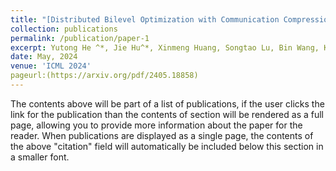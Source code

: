 ```yaml
---
title: "[Distributed Bilevel Optimization with Communication Compression]"
collection: publications
permalink: /publication/paper-1
excerpt: Yutong He ^*, Jie Hu^*, Xinmeng Huang, Songtao Lu, Bin Wang, Kun Yuan
date: May, 2024
venue: 'ICML 2024'
pageurl:(https://arxiv.org/pdf/2405.18858)
---
```


The contents above will be part of a list of publications, if the user clicks the link for the publication than the contents of section will be rendered as a full page, allowing you to provide more information about the paper for the reader. When publications are displayed as a single page, the contents of the above "citation" field will automatically be included below this section in a smaller font.
